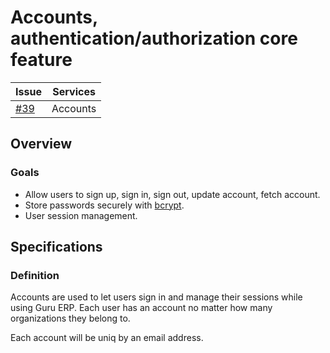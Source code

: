 # Accounts, authentication/authorization core feature

| Issue                                                | Services |
| ---------------------------------------------------- | -------- |
| [#39](https://github.com/targeek/guru-erp/issues/39) | Accounts |

## Overview

### Goals

- Allow users to sign up, sign in, sign out, update account, fetch account.
- Store passwords securely with [bcrypt](https://www.npmjs.com/package/bcrypt).
- User session management.

## Specifications

### Definition

Accounts are used to let users sign in and manage their sessions while using Guru ERP. Each user has
an account no matter how many organizations they belong to.

Each account will be uniq by an email address.
